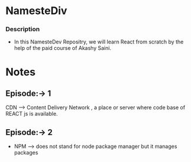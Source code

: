 # NamesteDiv

### Description 
- In this NamesteDev Repositry, we will learn React from scratch by the help of the paid course of Akashy Saini.

# Notes
## Episode:-> 1

CDN --> Content Delivery Network , a place or server where code base of REACT js  is available.

## Episode:-> 2
- NPM --> does not stand for node package manager but it manages packages